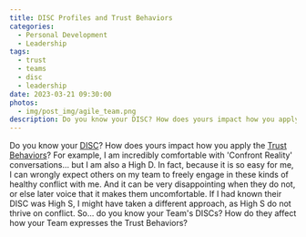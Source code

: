 ```yaml
---
title: DISC Profiles and Trust Behaviors
categories:
  - Personal Development
  - Leadership
tags:
  - trust
  - teams
  - disc
  - leadership
date: 2023-03-21 09:30:00
photos: 
  - img/post_img/agile_team.png
description: Do you know your DISC? How does yours impact how you apply the Trust Behaviors?
---
```


Do you know your [DISC](https://www.123test.com/disc-personality-test/)? How does yours impact how you apply the [Trust Behaviors](https://resources.franklincovey.com/the-speed-of-trust/the-13-behaviors-of-high-trust)? For example, I am incredibly comfortable with 'Confront Reality' conversations... but I am also a High D. In fact, because it is so easy for me, I can wrongly expect others on my team to freely engage in these kinds of healthy conflict with me. And it can be very disappointing when they do not, or else later voice that it makes them uncomfortable. If I had known their DISC was High S, I might have taken a different approach, as High S do not thrive on conflict. So... do you know your Team's DISCs? How do they affect how your Team expresses the Trust Behaviors?
